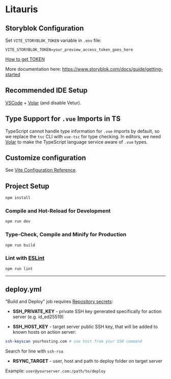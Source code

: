 # Litauris

## Storyblok Configuration

Set `VITE_STORYBLOK_TOKEN` variable in `.env` file:

```dotenv
VITE_STORYBLOK_TOKEN=your_preview_access_token_goes_here
```

[How to get TOKEN](https://www.storyblok.com/tp/add-a-headless-CMS-to-vuejs-in-5-minutes#connecting-vue-to-storyblok)

More documentation here: https://www.storyblok.com/docs/guide/getting-started

## Recommended IDE Setup

[VSCode](https://code.visualstudio.com/) + [Volar](https://marketplace.visualstudio.com/items?itemName=Vue.volar) (and disable Vetur).

## Type Support for `.vue` Imports in TS

TypeScript cannot handle type information for `.vue` imports by default, so we replace the `tsc` CLI with `vue-tsc` for type checking. In editors, we need [Volar](https://marketplace.visualstudio.com/items?itemName=Vue.volar) to make the TypeScript language service aware of `.vue` types.

## Customize configuration

See [Vite Configuration Reference](https://vite.dev/config/).

## Project Setup

```sh
npm install
```

### Compile and Hot-Reload for Development

```sh
npm run dev
```

### Type-Check, Compile and Minify for Production

```sh
npm run build
```

### Lint with [ESLint](https://eslint.org/)

```sh
npm run lint
```

---

## deploy.yml

"Build and Deploy" job requires [Repository secrets](https://github.com/litauris/litauris-landing/settings/secrets/actions):

- **SSH_PRIVATE_KEY** - private SSH key generated specifically for action server (e.g. id_ed25519)

- **SSH_HOST_KEY** - target server public SSH key, that will be added to known hosts on action server:

```bash
ssh-keyscan yourhosting.com # use host from your SSH command
```

Search for line with `ssh-rsa`

- **RSYNC_TARGET** - user, host and path to deploy folder on target server

Example: `user@yourserver.com:/path/to/deploy`
